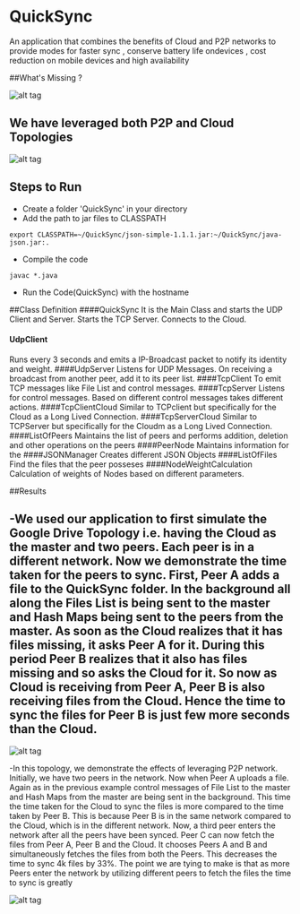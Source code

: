 # QuickSync
An application that combines the benefits of Cloud and P2P networks to provide modes for faster sync , conserve battery life ondevices , cost reduction on mobile devices and high availability

##What's Missing ?

![alt tag](https://github.com/vish1562/QuickSync/blob/master/img/GD%2BBittorent.png)

## We have leveraged both P2P and Cloud Topologies

![alt tag](https://github.com/vish1562/QuickSync/blob/master/img/P2P.png)

## Steps to Run

- Create a folder 'QuickSync' in your directory
- Add the path to jar files to CLASSPATH

``export CLASSPATH=~/QuickSync/json-simple-1.1.1.jar:~/QuickSync/java-json.jar:.``
- Compile the code

``javac *.java``

- Run the Code(QuickSync) with the hostname 

##Class Definition
####QuickSync
It is the Main Class and starts the UDP Client and Server.  Starts the TCP Server. Connects to the Cloud.
####	UdpClient	
Runs every 3 seconds and emits a IP-Broadcast packet to notify its identity and weight.
####UdpServer
Listens for UDP Messages. On receiving a broadcast from another peer, add it to its peer list.
####TcpClient
To emit TCP messages like File List and control messages.
####TcpServer
Listens for control messages. Based on different control messages takes different actions.
####TcpClientCloud
Similar to TCPclient but specifically for the Cloud as a Long Lived Connection.
####TcpServerCloud
Similar to TCPServer but specifically for the Cloudm as a Long Lived Connection.
####ListOfPeers
Maintains the list of peers and performs addition, deletion and other operations on the peers
####PeerNode
Maintains information for the 
####JSONManager
Creates different JSON Objects
####ListOfFiles	
Find the files that the peer posseses
####NodeWeightCalculation	
Calculation of weights of Nodes based on different parameters.


##Results

-We used our application to first simulate the Google Drive Topology i.e. having the Cloud as the master and two peers. Each peer is in a different network. Now we demonstrate the time taken for the peers to sync.  First, Peer A adds a file to the QuickSync folder. In the background all along the Files List is being sent to the master and Hash Maps being sent to the peers from the master. As soon as the Cloud realizes that it has files missing, it asks Peer A for it.  During this period Peer B realizes that it also has files missing and so asks the Cloud for it.  So now as Cloud is receiving from Peer A, Peer B is also receiving files from the Cloud. Hence the time to sync the files for Peer B is just few more seconds than the Cloud.
- 
![alt tag](https://github.com/vish1562/QuickSync/blob/master/img/Topo.png)

-In this topology, we demonstrate the effects of leveraging P2P network.  Initially, we have two peers in the network. Now when Peer A uploads a file. Again as in the previous example control messages of File List to the master and Hash Maps from the master are being sent in the background.  This time the time taken for the Cloud to sync the files is more compared to the time taken by Peer B. This is because Peer B is in the same network compared to the Cloud, which is in the different network.  Now, a third peer enters the network after all the peers have been synced.  Peer C can now fetch the files from Peer A, Peer B and the Cloud. It chooses Peers A and B and simultaneously fetches the files from both the Peers. This decreases the time to sync 4k files by 33%. The point we are tying to make is that as more Peers enter the network by utilizing different peers to fetch the files the time to sync  is greatly 

![alt tag](https://github.com/vish1562/QuickSync/blob/master/img/Topo2.png)
